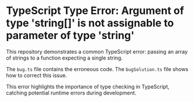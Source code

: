 # TypeScript Type Error: Argument of type 'string[]' is not assignable to parameter of type 'string'

This repository demonstrates a common TypeScript error: passing an array of strings to a function expecting a single string.

The `bug.ts` file contains the erroneous code. The `bugSolution.ts` file shows how to correct this issue.

This error highlights the importance of type checking in TypeScript, catching potential runtime errors during development.